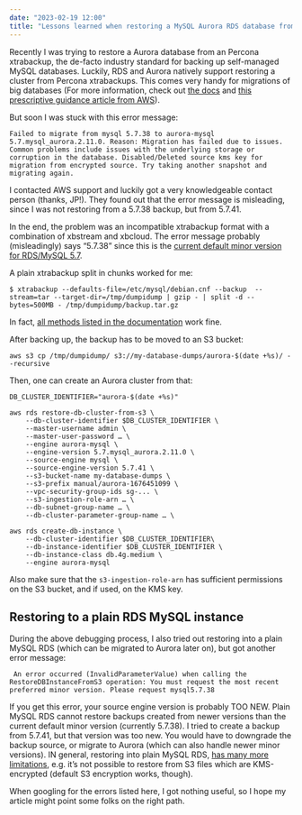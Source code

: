 ```yaml
---
date: "2023-02-19 12:00"
title: "Lessons learned when restoring a MySQL Aurora RDS database from S3/Percona Xtrabackup"
---
```


Recently I was trying to restore a Aurora database from an Percona xtrabackup, the de-facto industry standard for backing up self-managed MySQL databases. Luckily, RDS and Aurora natively support restoring a cluster from Percona xtrabackups. This comes very handy for migrations of big databases  (For more information, check out [the docs](https://docs.aws.amazon.com/AmazonRDS/latest/AuroraUserGuide/AuroraMySQL.Migrating.ExtMySQL.html#AuroraMySQL.Migrating.ExtMySQL.S3) and [this prescriptive guidance article from AWS](https://docs.aws.amazon.com/prescriptive-guidance/latest/patterns/migrate-on-premises-mysql-databases-to-aurora-mysql-using-percona-xtrabackup-amazon-efs-and-amazon-s3.html)).

But soon I was stuck with this error message:

```
Failed to migrate from mysql 5.7.38 to aurora-mysql 5.7.mysql_aurora.2.11.0. Reason: Migration has failed due to issues. Common problems include issues with the underlying storage or corruption in the database. Disabled/Deleted source kms key for migration from encrypted source. Try taking another snapshot and migrating again.
```
I contacted AWS support and luckily got a very knowledgeable contact person (thanks, JP!). They found out that the error message is misleading, since I was not restoring from a 5.7.38 backup, but from 5.7.41.

In the end, the problem was an incompatible xtrabackup format with a combination of xbstream and xbcloud. The error message probably (misleadingly) says “5.7.38” since this is the [current default minor version for RDS/MySQL 5.7](https://docs.aws.amazon.com/AmazonRDS/latest/UserGuide/MySQL.Concepts.VersionMgmt.html).

A plain xtrabackup split in chunks worked for me:

```
$ xtrabackup --defaults-file=/etc/mysql/debian.cnf --backup  --stream=tar --target-dir=/tmp/dumpidump | gzip - | split -d --bytes=500MB - /tmp/dumpidump/backup.tar.gz
```
In fact, [all methods listed in the documentation](https://docs.aws.amazon.com/AmazonRDS/latest/AuroraUserGuide/AuroraMySQL.Migrating.ExtMySQL.html#AuroraMySQL.Migrating.ExtMySQL.S3) work fine.

After backing up, the backup has to be moved to an S3 bucket:

```
aws s3 cp /tmp/dumpidump/ s3://my-database-dumps/aurora-$(date +%s)/ --recursive
```

Then, one can create an Aurora cluster from that:

```
DB_CLUSTER_IDENTIFIER="aurora-$(date +%s)"

aws rds restore-db-cluster-from-s3 \
    --db-cluster-identifier $DB_CLUSTER_IDENTIFIER \
    --master-username admin \
    --master-user-password … \
    --engine aurora-mysql \
    --engine-version 5.7.mysql_aurora.2.11.0 \
    --source-engine mysql \
    --source-engine-version 5.7.41 \
    --s3-bucket-name my-database-dumps \
    --s3-prefix manual/aurora-1676451099 \
    --vpc-security-group-ids sg-... \
    --s3-ingestion-role-arn … \
    --db-subnet-group-name … \
    --db-cluster-parameter-group-name … \

aws rds create-db-instance \
    --db-cluster-identifier $DB_CLUSTER_IDENTIFIER\
    --db-instance-identifier $DB_CLUSTER_IDENTIFIER \
    --db-instance-class db.4g.medium \
    --engine aurora-mysql
```

Also make sure that the `s3-ingestion-role-arn` has sufficient permissions on the S3 bucket, and if used, on the KMS key.

## Restoring to a plain RDS MySQL instance

During the above debugging process, I also tried out restoring into a plain MySQL RDS (which can be migrated to Aurora later on), but got another error message:

```
 An error occurred (InvalidParameterValue) when calling the RestoreDBInstanceFromS3 operation: You must request the most recent preferred minor version. Please request mysql5.7.38
```

If you get this error, your source engine version is probably TOO NEW. Plain MySQL RDS cannot restore backups created from newer versions than the current default minor version (currently 5.7.38). I tried to create a backup from 5.7.41, but that version was too new. You would have to downgrade the backup source, or migrate to Aurora (which can also handle newer minor versions). IN general, restoring into plain MySQL RDS, [has many more limitations](https://docs.aws.amazon.com/AmazonRDS/latest/UserGuide/MySQL.Procedural.Importing.html#MySQL.Procedural.Importing.Limitations), e.g. it’s not possible to restore from S3 files which are KMS-encrypted (default S3 encryption works, though).

When googling for the errors listed here, I got nothing useful, so I hope my article might point some folks on the right path.


